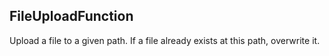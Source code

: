 

## FileUploadFunction



Upload a file to a given path. If a file already exists at this path, overwrite it.






